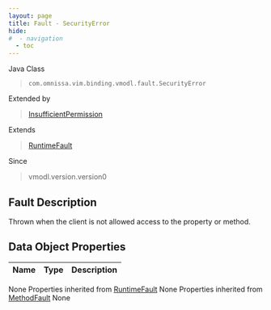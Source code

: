 ```yaml
---
layout: page
title: Fault - SecurityError
hide:
#  - navigation
  - toc
---
```








Java Class
> `com.omnissa.vim.binding.vmodl.fault.SecurityError`

Extended by
> [InsufficientPermission](vdi.fault.InsufficientPermission.md)

Extends
> [RuntimeFault](vmodl.RuntimeFault.md)

Since
> vmodl.version.version0


## Fault Description

Thrown when the client is not allowed access to the property or method.

## Data Object Properties

 Name | Type | Description
:---|:---:|:---
None
Properties inherited from [RuntimeFault](vmodl.RuntimeFault.md)
None
Properties inherited from [MethodFault](vmodl.MethodFault.md)
None


 
